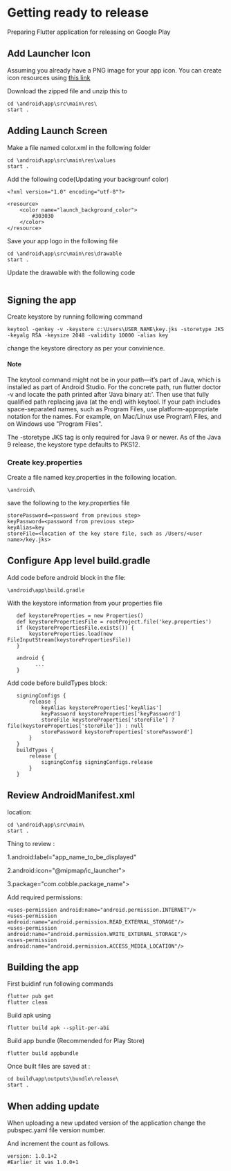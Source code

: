 # Getting ready to release
Preparing Flutter application for releasing on Google Play

## Add Launcher Icon

Assuming you already have a PNG image for your app icon.
You can create icon resources using 
[this link](https://romannurik.github.io/AndroidAssetStudio/icons-launcher.html#foreground.type=clipart&foreground.clipart=android&foreground.space.trim=1&foreground.space.pad=0.25&foreColor=rgba(96%2C%20125%2C%20139%2C%200)&backColor=rgb(68%2C%20138%2C%20255)&crop=0&backgroundShape=square&effects=none&name=ic_launcher)

Download the zipped file and unzip this to 
```
cd \android\app\src\main\res\
start .
```
## Adding Launch Screen
Make a file named color.xml in the following folder
```
cd \android\app\src\main\res\values
start .
```
Add the following code(Updating your backgrounf color)
```
<?xml version="1.0" encoding="utf-8"?>

<resource>
    <color name="launch_background_color">
        #303030
    </color>
</resource>
```
Save your app logo in the following file
```
cd \android\app\src\main\res\drawable
start .
```
Update the drawable with the following code
```
```
## Signing the app

Create keystore by running following command

```
keytool -genkey -v -keystore c:\Users\USER_NAME\key.jks -storetype JKS -keyalg RSA -keysize 2048 -validity 10000 -alias key
```
change the keystore directory as per your convinience.
#### Note
The keytool command might not be in your path—it’s part of Java, which is installed as part of Android Studio. For the concrete path, run flutter doctor -v and locate the path printed after ‘Java binary at:’. Then use that fully qualified path replacing java (at the end) with keytool. If your path includes space-separated names, such as Program Files, use platform-appropriate notation for the names. For example, on Mac/Linux use Program\ Files, and on Windows use "Program Files".

The -storetype JKS tag is only required for Java 9 or newer. As of the Java 9 release, the keystore type defaults to PKS12.

### Create key.properties
Create a file named key.properties in the following location.
```
\android\
```

save the following to the key.properties file

```
storePassword=<password from previous step>
keyPassword=<password from previous step>
keyAlias=key
storeFile=<location of the key store file, such as /Users/<user name>/key.jks>
```

## Configure App level build.gradle
Add code before android block in the file:
```
\android\app\build.gradle
```
With the keystore information from your properties file

```
   def keystoreProperties = new Properties()
   def keystorePropertiesFile = rootProject.file('key.properties')
   if (keystorePropertiesFile.exists()) {
       keystoreProperties.load(new FileInputStream(keystorePropertiesFile))
   }

   android {
         ...
   }
```
Add code before buildTypes block:
```
   signingConfigs {
       release {
           keyAlias keystoreProperties['keyAlias']
           keyPassword keystoreProperties['keyPassword']
           storeFile keystoreProperties['storeFile'] ? file(keystoreProperties['storeFile']) : null
           storePassword keystoreProperties['storePassword']
       }
   }
   buildTypes {
       release {
           signingConfig signingConfigs.release
       }
   }
```

## Review AndroidManifest.xml

location:
```
cd \android\app\src\main\ 
start . 
```
Thing to review :  

1.android:label="app_name_to_be_displayed"

2.android:icon="@mipmap/ic_launcher">

3.package="com.cobble.package_name">


Add required permissions:

```
<uses-permission android:name="android.permission.INTERNET"/>
<uses-permission android:name="android.permission.READ_EXTERNAL_STORAGE"/>
<uses-permission android:name="android.permission.WRITE_EXTERNAL_STORAGE"/>
<uses-permission android:name="android.permission.ACCESS_MEDIA_LOCATION"/>
```

## Building the app

First buidinf run following commands
```
flutter pub get
flutter clean
```
Build apk using 
```
flutter build apk --split-per-abi
```
Build app bundle (Recommended for Play Store)
```
flutter build appbundle
```
Once built files are saved at :
```
cd build\app\outputs\bundle\release\ 
start .
```
## When adding update 
When uploading a new updated version of the application change the pubspec.yaml file version number.

And increment the count as follows.

```
version: 1.0.1+2
#Earlier it was 1.0.0+1
```
